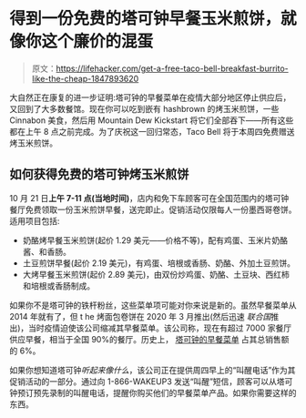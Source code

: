 # 得到一份免费的塔可钟早餐玉米煎饼，就像你这个廉价的混蛋

> 原文：<https://lifehacker.com/get-a-free-taco-bell-breakfast-burrito-like-the-cheap-1847893620>

大自然正在康复的进一步证明:塔可钟的早餐菜单在疫情大部分地区停止供应后，又回到了大多数餐馆。现在你可以吃到嵌有 hashbrown 的烤玉米煎饼，一些 Cinnabon 美食，然后用 Mountain Dew Kickstart 将它们全部吞下——所有这些都在上午 8 点之前完成。为了庆祝这一回归常态，Taco Bell 将于本周四免费赠送烤玉米煎饼。



## **如何获得免费的塔可钟烤玉米煎饼**

10 月 21 日**上午 7-11 点(当地时间)**，店内和免下车顾客可在全国范围内的塔可钟餐厅免费领取一份玉米煎饼早餐，送完即止。促销活动仅限每人一份墨西哥卷饼。适用项目包括:

*   奶酪烤早餐玉米煎饼(起价 1.29 美元——价格不等)，配有鸡蛋、玉米片奶酪酱、和香肠。
*   土豆煎饼早餐(起价 2.19 美元)，有鸡蛋、培根或香肠、奶酪、外加土豆煎饼。
*   大烤早餐玉米煎饼(起价 2.89 美元)，由双份炒鸡蛋、奶酪、土豆块、西红柿和培根或香肠制成。

如果你不是塔可钟的铁杆粉丝，这些菜单项可能对你来说是新的。虽然早餐菜单从 2014 年就有了，但 t he 烤面包卷饼在 2020 年 3 月推出(然后迅速 *联合国*推出)，当时疫情迫使该公司缩减其早餐菜单。该公司称，现在有超过 7000 家餐厅供应早餐，相当于全国 90%的餐厅。历史上， [塔可钟的早餐菜单](https://www.tacobell.com/food/breakfast) 占其总销售额的 6%。

如果你想知道塔可钟*听起来像什么*，该公司正在提供周四早上的“叫醒电话”作为其促销活动的一部分。通过向 1-866-WAKEUP3 发送“叫醒”短信，顾客可以从塔可钟预订预先录制的叫醒电话，提醒你购买他们的早餐菜单产品。如果你需要这样的东西。